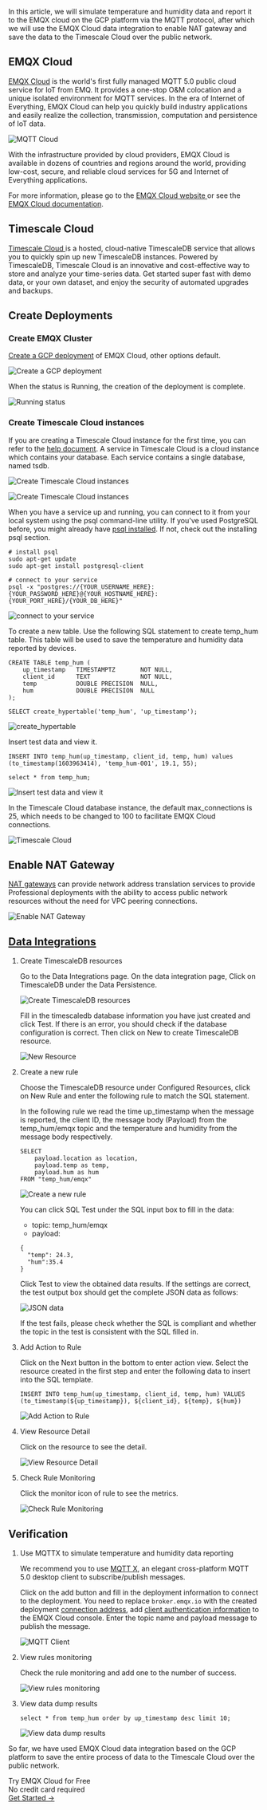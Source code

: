 In this article, we will simulate temperature and humidity data and report it to the EMQX cloud on the GCP platform via the MQTT protocol, after which we will use the EMQX Cloud data integration to enable NAT gateway and save the data to the Timescale Cloud over the public network. 

## EMQX Cloud

[EMQX Cloud](https://www.emqx.com/en/cloud) is the world's first fully managed MQTT 5.0 public cloud service for IoT from EMQ. It provides a one-stop O&M colocation and a unique isolated environment for MQTT services. In the era of Internet of Everything, EMQX Cloud can help you quickly build industry applications and easily realize the collection, transmission, computation and persistence of IoT data.

![MQTT Cloud](https://assets.emqx.com/images/6996e8a78944b572621ceabca1830534.png)

With the infrastructure provided by cloud providers, EMQX Cloud is available in dozens of countries and regions around the world, providing low-cost, secure, and reliable cloud services for 5G and Internet of Everything applications.

For more information, please go to the [EMQX Cloud website ](https://www.emqx.com/en)or see the [EMQX Cloud documentation](https://docs.emqx.com/en/cloud/latest/).

## Timescale Cloud

[Timescale Cloud ](https://www.timescale.com/cloud/)is a hosted, cloud-native TimescaleDB service that allows you to quickly spin up new TimescaleDB instances. Powered by TimescaleDB, Timescale Cloud is an innovative and cost-effective way to store and analyze your time-series data. Get started super fast with demo data, or your own dataset, and enjoy the security of automated upgrades and backups.

## Create Deployments

### Create EMQX Cluster

[Create a GCP deployment](https://docs.emqx.com/en/cloud/latest/quick_start/create_free_trial.html) of EMQX Cloud, other options default.

![Create a GCP deployment](https://assets.emqx.com/images/3cb826c937ec34673ce17e1e17ec6852.png)

When the status is Running, the creation of the deployment is complete.

![Running status](https://assets.emqx.com/images/d91d81879de8b4f545e67a96ff381300.png)

### Create Timescale Cloud instances

If you are creating a Timescale Cloud instance for the first time, you can refer to the [help document](https://docs.timescale.com/getting-started/latest/). A service in Timescale Cloud is a cloud instance which contains your database. Each service contains a single database, named tsdb.

![Create Timescale Cloud instances](https://assets.emqx.com/images/42a9513aef3668482cca9bd84a20896a.png)
 
![Create Timescale Cloud instances](https://assets.emqx.com/images/f330ba69cdee0da95221c1f90ce4847a.png)
 
When you have a service up and running, you can connect to it from your local system using the psql command-line utility. If you've used PostgreSQL before, you might already have [psql installed](https://docs.timescale.com/timescaledb/latest/how-to-guides/connecting/psql/). If not, check out the installing psql section.

```
# install psql
sudo apt-get update
sudo apt-get install postgresql-client

# connect to your service
psql -x "postgres://{YOUR_USERNAME_HERE}:{YOUR_PASSWORD_HERE}@{YOUR_HOSTNAME_HERE}:{YOUR_PORT_HERE}/{YOUR_DB_HERE}"
```

![connect to your service](https://assets.emqx.com/images/9dc808cb11227bc5611e5149f2cc36ad.png)
 
To create a new table. Use the following SQL statement to create temp_hum table. This table will be used to save the temperature and humidity data reported by devices.

```
CREATE TABLE temp_hum (
    up_timestamp   TIMESTAMPTZ       NOT NULL,
    client_id      TEXT              NOT NULL,
    temp           DOUBLE PRECISION  NULL,
    hum            DOUBLE PRECISION  NULL
);

SELECT create_hypertable('temp_hum', 'up_timestamp');
```

![create_hypertable](https://assets.emqx.com/images/8710f9e8c14d63f91e8688f23435df0a.png)
 
Insert test data and view it.

```
INSERT INTO temp_hum(up_timestamp, client_id, temp, hum) values (to_timestamp(1603963414), 'temp_hum-001', 19.1, 55);

select * from temp_hum;
```

![Insert test data and view it](https://assets.emqx.com/images/00a20f51365bcd86b77cb6f23617d1b4.png)

In the Timescale Cloud database instance, the default max_connections is 25, which needs to be changed to 100 to facilitate EMQX Cloud connections.

![Timescale Cloud](https://assets.emqx.com/images/9ca27b01a384414267798773f9533330.png)

 
## Enable NAT Gateway

[NAT gateways](https://docs.emqx.com/en/cloud/latest/vas/nat-gateway.html#service-activation) can provide network address translation services to provide Professional deployments with the ability to access public network resources without the need for VPC peering connections.

![Enable NAT Gateway](https://assets.emqx.com/images/25029211050bd502629f47d0f49de884.png)
  

## [**Data Integrations**](https://docs.emqx.com/en/cloud/latest/rule_engine/rule_engine_confluent.html)

1. Create TimescaleDB resources

   Go to the Data Integrations page. On the data integration page, Click on TimescaleDB under the Data Persistence.

   ![Create TimescaleDB resources](https://assets.emqx.com/images/d60c337968d147fbbebb499fee287184.png)

   Fill in the timescaledb database information you have just created and click Test. If there is an error, you should check if the database configuration is correct. Then click on New to create TimescaleDB resource.

   ![New Resource](https://assets.emqx.com/images/7a226be1c960945634826ce7df2419d7.png)
 
2. Create a new rule

   Choose the TimescaleDB resource under Configured Resources, click on New Rule and enter the following rule to match the SQL statement.

   In the following rule we read the time up_timestamp when the message is reported, the client ID, the message body (Payload) from the temp_hum/emqx topic and the temperature and humidity from the message body respectively.

   ```
   SELECT
       payload.location as location, 
       payload.temp as temp, 
       payload.hum as hum
   FROM "temp_hum/emqx"
   ```

   ![Create a new rule](https://assets.emqx.com/images/ab5e25eb2ba117d0bd92174c01934529.png)
 
   You can click SQL Test under the SQL input box to fill in the data:

   - topic: temp_hum/emqx
   - payload:

   ```
   {
     "temp": 24.3,
     "hum":35.4
   }
   ```

   Click Test to view the obtained data results. If the settings are correct, the test output box should get the complete JSON data as follows:

   ![JSON data](https://assets.emqx.com/images/f3e81faab07e6195691cecbfd06de2b8.png)

   If the test fails, please check whether the SQL is compliant and whether the topic in the test is consistent with the SQL filled in.

3. Add Action to Rule

   Click on the Next button in the bottom to enter action view. Select the resource created in the first step and enter the following data to insert into the SQL template.

   ```
   INSERT INTO temp_hum(up_timestamp, client_id, temp, hum) VALUES (to_timestamp(${up_timestamp}), ${client_id}, ${temp}, ${hum})
   ```

   ![Add Action to Rule](https://assets.emqx.com/images/8b79696d11651ee88e5ad92b596a1459.png)

4. View Resource Detail

   Click on the resource to see the detail.

   ![View Resource Detail](https://assets.emqx.com/images/79a93c34ad706af57cb19888c1a745d6.png)

5. Check Rule Monitoring

   Click the monitor icon of rule to see the metrics.

   ![Check Rule Monitoring](https://assets.emqx.com/images/67a8747ea1fca662add1f76f8ffd9b34.png)

## **Verification**

1. Use MQTTX to simulate temperature and humidity data reporting

   We recommend you to use [MQTT X](https://mqttx.app/), an elegant cross-platform MQTT 5.0 desktop client to subscribe/publish messages.

   Click on the add button and fill in the deployment information to connect to the deployment. You need to replace `broker.emqx.io` with the created deployment [connection address](https://docs.emqx.com/en/cloud/latest/deployments/view_deployment.html#view-deployment-information), add [client authentication information](https://docs.emqx.com/en/cloud/latest/deployments/auth.html#authentication) to the EMQX Cloud console. Enter the topic name and payload message to publish the message.

   ![MQTT Client](https://assets.emqx.com/images/220a77e00ad55b085c2880ca76ad51a6.png) 

2. View rules monitoring

   Check the rule monitoring and add one to the number of success.

   ![View rules monitoring](https://assets.emqx.com/images/13aa73265e1b6b624a6369ae4c4c4636.png)

3. View data dump results

   ```
   select * from temp_hum order by up_timestamp desc limit 10;
   ```

   ![View data dump results](https://assets.emqx.com/images/68c7a91866190bcb0bb4f1fdaf500b64.png)

So far, we have used EMQX Cloud data integration based on the GCP platform to save the entire process of data to the Timescale Cloud over the public network. 


<section class="promotion">
    <div>
        Try EMQX Cloud for Free
        <div class="is-size-14 is-text-normal has-text-weight-normal">No credit card required</div>
    </div>
    <a href="https://accounts.emqx.com/signup?continue=https://cloud-intl.emqx.com/console/deployments/0?oper=new" class="button is-gradient px-5">Get Started →</a>
</section>
